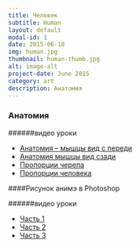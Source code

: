 ```yaml
---
title: Человек
subtitle: Human
layout: default
modal-id: 1
date: 2015-06-10
img: human.jpg
thumbnail: human-thumb.jpg
alt: image-alt
project-date: June 2015
category: art
description: Анатомия
---
```

### Анатомия

######видео уроки

* [Анатомия – мышцы вид с переди](https://www.youtube.com/watch?v=Za6IxEO8pP0)
* [Анатомия мышцы вид сзади](https://www.youtube.com/watch?v=w8-irVwXt-Q)
* [Пропорции черепа](https://www.youtube.com/watch?v=8Ft-sXeN-qI)
* [Пропорции человека](https://www.youtube.com/watch?v=8Ft-sXeN-qI)

####Рисунок анимэ в Photoshop

######видео уроки

* [Часть 1](https://www.youtube.com/watch?v=zraP0QXNjdQ)
* [Часть 2](https://www.youtube.com/watch?v=qEj9vAdLUNg)
* [Часть 3](https://www.youtube.com/watch?v=bG9tru90ie8)